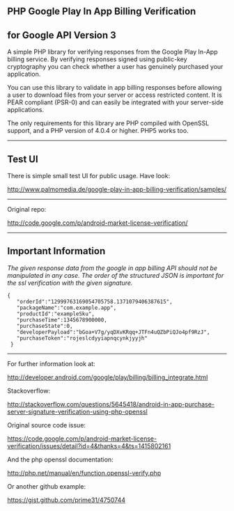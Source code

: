 ## PHP Google Play In App Billing Verification 
## for Google API Version 3


A simple PHP library for verifying responses from the Google Play In-App billing service. By verifying responses signed using public-key cryptography you can check whether a user has genuinely purchased your application.

You can use this library to validate in app billing responses before allowing a user to download files from your server or access restricted content. It is PEAR compliant (PSR-0) and can easily be integrated with your server-side applications.

The only requirements for this library are PHP compiled with OpenSSL support, and a PHP version of 4.0.4 or higher. PHP5 works too. 


---


## Test UI

There is simple small test UI for public usage. Have look:

http://www.palmomedia.de/google-play-in-app-billing-verification/samples/


---


Original repo: 

http://code.google.com/p/android-market-license-verification/


---


## Important Information 

*The given response data from the google in app billing API should not be manipulated in any case. The order of the structured JSON is important for the ssl verification with the given signature.*
```
{ 
   "orderId":"12999763169054705758.1371079406387615", 
   "packageName":"com.example.app",
   "productId":"exampleSku",
   "purchaseTime":1345678900000,
   "purchaseState":0,
   "developerPayload":"bGoa+V7g/yqDXvKRqq+JTFn4uQZbPiQJo4pf9RzJ",
   "purchaseToken":"rojeslcdyyiapnqcynkjyyjh"
 }
```


---


For further information look at:

http://developer.android.com/google/play/billing/billing_integrate.html

Stackoverflow:

http://stackoverflow.com/questions/5645418/android-in-app-purchase-server-signature-verification-using-php-openssl

Original source code issue:

https://code.google.com/p/android-market-license-verification/issues/detail?id=4&thanks=4&ts=1415802161

And the php openssl documentation:

http://php.net/manual/en/function.openssl-verify.php

Or another github example: 

https://gist.github.com/prime31/4750744
